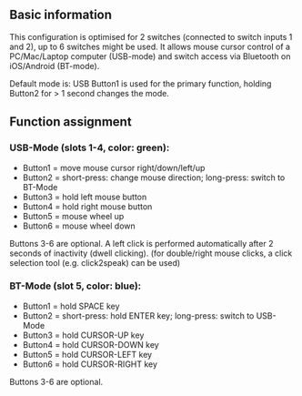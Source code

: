 ## Basic information
This configuration is optimised for 2 switches (connected to switch inputs 1 and 2), up to 6 switches might be used.
It allows mouse cursor control of a PC/Mac/Laptop computer (USB-mode) 
and switch access via Bluetooth on iOS/Android (BT-mode).
 
Default mode is: USB
Button1 is used for the primary function,
holding Button2 for > 1 second changes the mode.


## Function assignment

### USB-Mode (slots 1-4, color: green):
- Button1 = move mouse cursor right/down/left/up
- Button2 = short-press: change mouse direction; long-press: switch to BT-Mode
- Button3 = hold left mouse button
- Button4 = hold right mouse button
- Button5 = mouse wheel up
- Button6 = mouse wheel down

Buttons 3-6 are optional.
A left click is performed automatically after 2 seconds of inactivity (dwell clicking).
(for double/right mouse clicks, a click selection tool (e.g. click2speak) can be used)


### BT-Mode (slot 5, color: blue):
- Button1 = hold SPACE key
- Button2 = short-press: hold ENTER key; long-press: switch to USB-Mode
- Button3 = hold CURSOR-UP key
- Button4 = hold CURSOR-DOWN key
- Button5 = hold CURSOR-LEFT key
- Button6 = hold CURSOR-RIGHT key

Buttons 3-6 are optional.